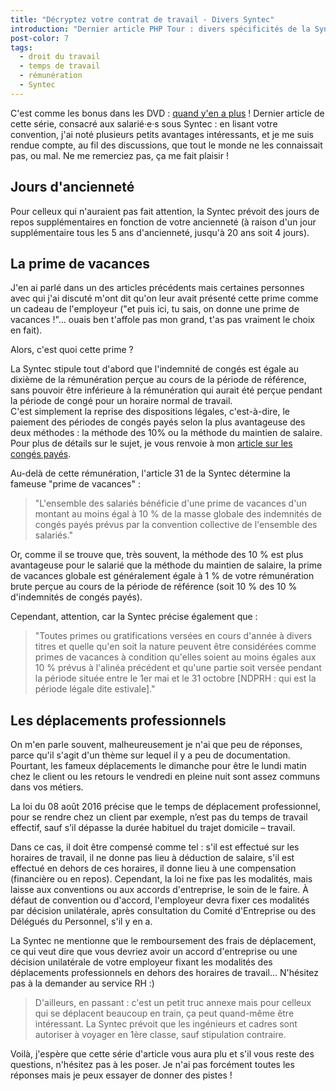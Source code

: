```yaml
---
title: "Décryptez votre contrat de travail - Divers Syntec"
introduction: "Dernier article PHP Tour : divers spécificités de la Syntec"
post-color: 7
tags:
  - droit du travail
  - temps de travail
  - rémunération
  - Syntec
---
```


C'est comme les bonus dans les DVD : [quand y'en a plus](https://youtu.be/VHoT4N43jK8?t=183) ! Dernier article de cette série, consacré aux salarié·e·s sous Syntec : en lisant votre convention, j'ai noté plusieurs petits avantages intéressants, et je me suis rendue compte, au fil des discussions, que tout le monde ne les connaissait pas, ou mal. Ne me remerciez pas, ça me fait plaisir !

## Jours d'ancienneté

Pour celleux qui n'auraient pas fait attention, la Syntec prévoit des jours de repos supplémentaires en fonction de votre ancienneté (à raison d'un jour supplémentaire tous les 5 ans d'ancienneté, jusqu'à 20 ans soit 4 jours).

## La prime de vacances

J'en ai parlé dans un des articles précédents mais certaines personnes avec qui j'ai discuté m'ont dit qu'on leur avait présenté cette prime comme un cadeau de l'employeur ("et puis ici, tu sais, on donne une prime de vacances !"… ouais ben t'affole pas mon grand, t'as pas vraiment le choix en fait).

Alors, c'est quoi cette prime ?

La Syntec stipule tout d'abord que l'indemnité de congés est égale au dixième de la rémunération perçue au cours de la période de référence, sans pouvoir être inférieure à la rémunération qui aurait été perçue pendant la période de congé pour un horaire normal de travail.  
C'est simplement la reprise des dispositions légales, c'est-à-dire, le paiement des périodes de congés payés selon la plus avantageuse des deux méthodes : la méthode des 10% ou la méthode du maintien de salaire. Pour plus de détails sur le sujet, je vous renvoie à mon [article sur les congés payés](/2016/08/02/il-etait-une-fois-les-conges-payes.html#3-valorisation-des-congés-payés).

Au-delà de cette rémunération, l'article 31 de la Syntec détermine la fameuse "prime de vacances" :

> "L'ensemble des salariés bénéficie d'une prime de vacances d'un montant au moins égal à 10 % de la masse globale des indemnités de congés payés prévus par la convention collective de l'ensemble des salariés."

Or, comme il se trouve que, très souvent, la méthode des 10 % est plus avantageuse pour le salarié que la méthode du maintien de salaire, la prime de vacances globale est généralement égale à 1 % de votre rémunération brute perçue au cours de la période de référence (soit 10 % des 10 % d'indemnités de congés payés).

Cependant, attention, car la Syntec précise également que : 

> "Toutes primes ou gratifications versées en cours d'année à divers titres et quelle qu'en soit la nature peuvent être considérées comme primes de vacances à condition qu'elles soient au moins égales aux 10 % prévus à l'alinéa précédent et qu'une partie soit versée pendant la période située entre le 1er mai et le 31 octobre [NDPRH : qui est la période légale dite estivale]."

## Les déplacements professionnels

On m'en parle souvent, malheureusement je n'ai que peu de réponses, parce qu'il s'agit d'un thème sur lequel il y a peu de documentation. Pourtant, les fameux déplacements le dimanche pour être le lundi matin chez le client ou les retours le vendredi en pleine nuit sont assez communs dans vos métiers.

La loi du 08 août 2016 précise que le temps de déplacement professionnel, pour se rendre chez un client par exemple, n’est pas du temps de travail effectif, sauf s’il dépasse la durée habituel du trajet domicile – travail.

Dans ce cas, il doit être compensé comme tel : s'il est effectué sur les horaires de travail, il ne donne pas lieu à déduction de salaire, s'il est effectué en dehors de ces horaires, il donne lieu à une compensation (financière ou en repos). Cependant, la loi ne fixe pas les modalités, mais laisse aux conventions ou aux accords d'entreprise, le soin de le faire. À défaut de convention ou d'accord, l'employeur devra fixer ces modalités par décision unilatérale, après consultation du Comité d'Entreprise ou des Délégués du Personnel, s'il y en a.

La Syntec ne mentionne que le remboursement des frais de déplacement, ce qui veut dire que vous devriez avoir un accord d'entreprise ou une décision unilatérale de votre employeur fixant les modalités des déplacements professionnels en dehors des horaires de travail… N'hésitez pas à la demander au service RH :)

> D'ailleurs, en passant : c'est un petit truc annexe mais pour celleux qui se déplacent beaucoup en train, ça peut quand-même être intéressant. La Syntec prévoit que les ingénieurs et cadres sont autoriser à voyager en 1ère classe, sauf stipulation contraire.

Voilà, j'espère que cette série d'article vous aura plu et s'il vous reste des questions, n'hésitez pas à les poser. Je n'ai pas forcément toutes les réponses mais je peux essayer de donner des pistes !